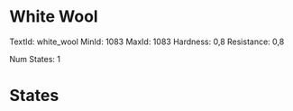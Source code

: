 # White Wool
TextId: white_wool
MinId: 1083
MaxId: 1083
Hardness: 0,8
Resistance: 0,8

Num States: 1
# States
```

```